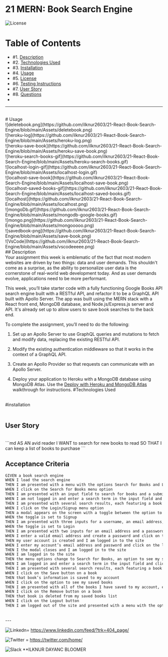 
# 21 MERN: Book Search Engine

![License](https://img.shields.io/badge/License%3A-MIT-green)
# Table of Contents

* #1.  [Description](#description)
* #2.  [Technologies Used](#technologies-used)
* #3.  [Installation](#installation)
* #4.  [Usage](#usage)
* #5.  [License](#license)
* #6.  [Testing Instructions](#testing-instructions)
* #7.  [User Story](#User-Story)
* #8.  [Questions](#questions)
* <br>
----
<br>
# Usage
<br>
![deletebook.png](https://github.com/ilknur2603/21-React-Book-Search-Engine/blob/main/Assets/deletebook.png)
<br>
![heroku-log](https://github.com/ilknur2603/21-React-Book-Search-Engine/blob/main/Assets/heroku-log.png)
<br>
![heroku-save-book](https://github.com/ilknur2603/21-React-Book-Search-Engine/blob/main/Assets/heroku-save-book.png)
<br>
![heroku-search-books-gif](https://github.com/ilknur2603/21-React-Book-Search-Engine/blob/main/Assets/heroku-search-books.gif)
<br>
![localhost-login-gif](https://github.com/ilknur2603/21-React-Book-Search-Engine/blob/main/Assets/localhost-login.gif)
<br>
![localhost-save-book](https://github.com/ilknur2603/21-React-Book-Search-Engine/blob/main/Assets/localhost-save-book.png)
<br>
![localhost-saved-books-gif](https://github.com/ilknur2603/21-React-Book-Search-Engine/blob/main/Assets/localhost-saved-books.gif)
<br>
![localhost](https://github.com/ilknur2603/21-React-Book-Search-Engine/blob/main/Assets/localhost.png)
<br>
![mongoDb.gif](https://github.com/ilknur2603/21-React-Book-Search-Engine/blob/main/Assets/mongodb-google-books.gif)
<br>
![mongo.png](https://github.com/ilknur2603/21-React-Book-Search-Engine/blob/main/Assets/mongooooo.png)
<br>
![savedbook-png](https://github.com/ilknur2603/21-React-Book-Search-Engine/blob/main/Assets/save-book.png)
<br>
![VsCode](https://github.com/ilknur2603/21-React-Book-Search-Engine/blob/main/Assets/vscodeeeee.png)
<br>
## Description

<br>
Your assignment this week is emblematic of the fact that most modern websites are driven by two things: data and user demands. This shouldn't come as a surprise, as the ability to personalize user data is the cornerstone of real-world web development today. And as user demands evolve, applications need to be more performant.

This week, you’ll take starter code with a fully functioning Google Books API search engine built with a RESTful API, and refactor it to be a GraphQL API built with Apollo Server. The app was built using the MERN stack with a React front end, MongoDB database, and Node.js/Express.js server and API. It's already set up to allow users to save book searches to the back end. 

To complete the assignment, you’ll need to do the following:

1. Set up an Apollo Server to use GraphQL queries and mutations to fetch and modify data, replacing the existing RESTful API.

2. Modify the existing authentication middleware so that it works in the context of a GraphQL API.

3. Create an Apollo Provider so that requests can communicate with an Apollo Server.

4. Deploy your application to Heroku with a MongoDB database using MongoDB Atlas. Use the [Deploy with Heroku and MongoDB Atlas](https://coding-boot-camp.github.io/full-stack/mongodb/deploy-with-heroku-and-mongodb-atlas) walkthrough for instructions.
#Technologies Used
<br>
#installation
<br>

<br>

## User Story
<br/>
```md
AS AN avid reader
I WANT to search for new books to read
SO THAT I can keep a list of books to purchase
```


## Acceptance Criteria

```md
GIVEN a book search engine
WHEN I load the search engine
THEN I am presented with a menu with the options Search for Books and Login/Signup and an input field to search for books and a submit button
WHEN I click on the Search for Books menu option
THEN I am presented with an input field to search for books and a submit button
WHEN I am not logged in and enter a search term in the input field and click the submit button
THEN I am presented with several search results, each featuring a book’s title, author, description, image, and a link to that book on the Google Books site
WHEN I click on the Login/Signup menu option
THEN a modal appears on the screen with a toggle between the option to log in or sign up
WHEN the toggle is set to Signup
THEN I am presented with three inputs for a username, an email address, and a password, and a signup button
WHEN the toggle is set to Login
THEN I am presented with two inputs for an email address and a password and login button
WHEN I enter a valid email address and create a password and click on the signup button
THEN my user account is created and I am logged in to the site
WHEN I enter my account’s email address and password and click on the login button
THEN I the modal closes and I am logged in to the site
WHEN I am logged in to the site
THEN the menu options change to Search for Books, an option to see my saved books, and Logout
WHEN I am logged in and enter a search term in the input field and click the submit button
THEN I am presented with several search results, each featuring a book’s title, author, description, image, and a link to that book on the Google Books site and a button to save a book to my account
WHEN I click on the Save button on a book
THEN that book’s information is saved to my account
WHEN I click on the option to see my saved books
THEN I am presented with all of the books I have saved to my account, each featuring the book’s title, author, description, image, and a link to that book on the Google Books site and a button to remove a book from my account
WHEN I click on the Remove button on a book
THEN that book is deleted from my saved books list
WHEN I click on the Logout button
THEN I am logged out of the site and presented with a menu with the options Search for Books and Login/Signup and an input field to search for books and a submit button  
```





<br>
---

<br>

![Linkedn](https://img.shields.io/badge/LinkedIn-0077B5?style=for-the-badge&logo=linkedin&logoColor=white)= https://www.linkedin.com/feed/?trk=404_page/
<br>

![Twitter](https://img.shields.io/badge/Twitter-1DA1F2?style=for-the-badge&logo=twitter&logoColor=white)  = https://twitter.com/home/
<br>

![Slack](https://img.shields.io/badge/Slack-4A154B?style=for-the-badge&logo=slack&logoColor=white)         **ILKNUR DAYANC BLOOMER
